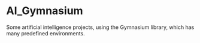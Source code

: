 # AI_Gymnasium
 Some artificial intelligence projects, using the Gymnasium library, which has many predefined environments. 
